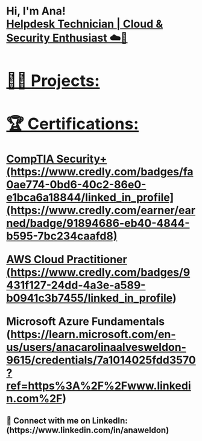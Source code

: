 <h1>Hi, I'm Ana! <br/><a href="https://github.com/acaweldon"> <a href="https://www.linkedin.com/in/anaweldon/"> Helpdesk Technician | Cloud & Security Enthusiast ☁️🔐

<h2>👨‍💻 Projects:</h2>
<h2>🏆 Certifications:</h2> CompTIA Security+ (https://www.credly.com/badges/fa0ae774-0bd6-40c2-86e0-e1bca6a18844/linked_in_profile](https://www.credly.com/earner/earned/badge/91894686-eb40-4844-b595-7bc234caafd8)

AWS Cloud Practitioner (https://www.credly.com/badges/9431f127-24dd-4a3e-a589-b0941c3b7455/linked_in_profile)

Microsoft Azure Fundamentals (https://learn.microsoft.com/en-us/users/anacarolinaalvesweldon-9615/credentials/7a1014025fdd3570?ref=https%3A%2F%2Fwww.linkedin.com%2F)

<h2> 🤳 Connect with me on LinkedIn:(https://www.linkedin.com/in/anaweldon)


